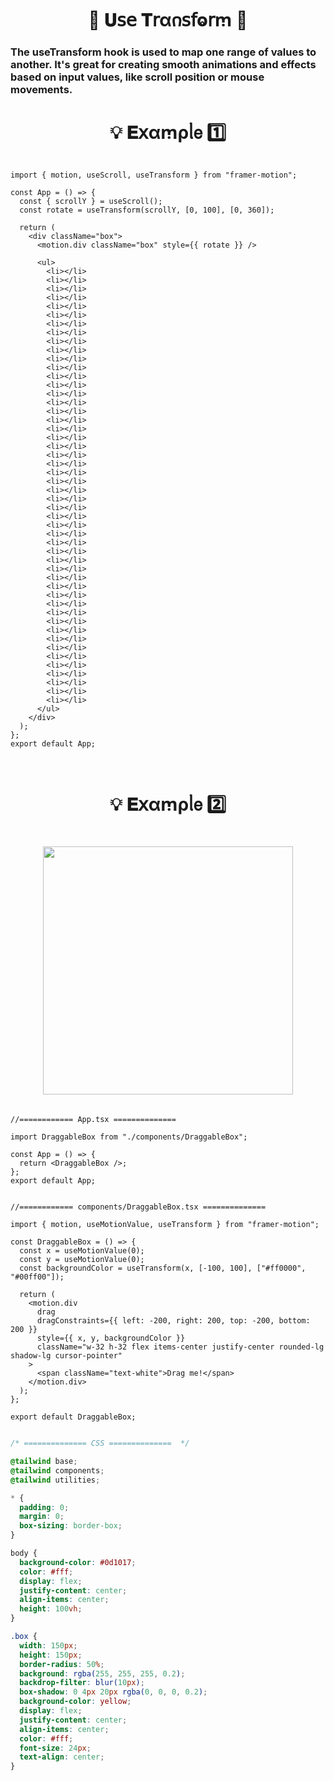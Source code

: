 
<h1  align="center" > 🍄 𝐔𝗌𝖾 𝐓𝗋α𐓣𝗌𝖿ⱺ𝗋ꭑ  🥠</h1>

### The useTransform hook is used to map one range of values to another. It's great for creating smooth animations and effects based on input values, like scroll position or mouse movements.

<h1  align="center" >💡 𝐄𝗑αꭑρᥣ𝖾  1️⃣ </h1>

```TSX

import { motion, useScroll, useTransform } from "framer-motion";

const App = () => {
  const { scrollY } = useScroll();
  const rotate = useTransform(scrollY, [0, 100], [0, 360]);

  return (
    <div className="box">
      <motion.div className="box" style={{ rotate }} />

      <ul>
        <li></li>
        <li></li>
        <li></li>
        <li></li>
        <li></li>
        <li></li>
        <li></li>
        <li></li>
        <li></li>
        <li></li>
        <li></li>
        <li></li>
        <li></li>
        <li></li>
        <li></li>
        <li></li>
        <li></li>
        <li></li>
        <li></li>
        <li></li>
        <li></li>
        <li></li>
        <li></li>
        <li></li>
        <li></li>
        <li></li>
        <li></li>
        <li></li>
        <li></li>
        <li></li>
        <li></li>
        <li></li>
        <li></li>
        <li></li>
        <li></li>
        <li></li>
        <li></li>
        <li></li>
        <li></li>
        <li></li>
        <li></li>
        <li></li>
        <li></li>
        <li></li>
        <li></li>
        <li></li>
        <li></li>
        <li></li>
        <li></li>
        <li></li>
      </ul>
    </div>
  );
};
export default App;

```

</br>


<h1  align="center" >💡 𝐄𝗑αꭑρᥣ𝖾  2️⃣ </h1>

<h1  align="center" > 

<img src="https://github.com/user-attachments/assets/003d46ad-b4ba-4695-9c46-76773c2aa021" width="400px" height="397px"/>

</h1>

```TSX

//============ App.tsx ============== 

import DraggableBox from "./components/DraggableBox";

const App = () => {
  return <DraggableBox />;
};
export default App;

```

```TSX

//============ components/DraggableBox.tsx ============== 

import { motion, useMotionValue, useTransform } from "framer-motion";

const DraggableBox = () => {
  const x = useMotionValue(0);
  const y = useMotionValue(0);
  const backgroundColor = useTransform(x, [-100, 100], ["#ff0000", "#00ff00"]);

  return (
    <motion.div
      drag
      dragConstraints={{ left: -200, right: 200, top: -200, bottom: 200 }}
      style={{ x, y, backgroundColor }}
      className="w-32 h-32 flex items-center justify-center rounded-lg shadow-lg cursor-pointer"
    >
      <span className="text-white">Drag me!</span>
    </motion.div>
  );
};

export default DraggableBox;

```

```css

/* ============== CSS ==============  */

@tailwind base;
@tailwind components;
@tailwind utilities;

* {
  padding: 0;
  margin: 0;
  box-sizing: border-box;
}

body {
  background-color: #0d1017;
  color: #fff;
  display: flex;
  justify-content: center;
  align-items: center;
  height: 100vh;
}

.box {
  width: 150px;
  height: 150px;
  border-radius: 50%;
  background: rgba(255, 255, 255, 0.2);
  backdrop-filter: blur(10px);
  box-shadow: 0 4px 20px rgba(0, 0, 0, 0.2);
  background-color: yellow;
  display: flex;
  justify-content: center;
  align-items: center;
  color: #fff;
  font-size: 24px;
  text-align: center;
}

```
